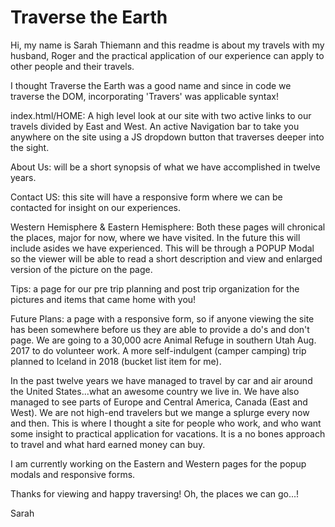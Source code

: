 # Traverse the Earth
Hi, my name is Sarah Thiemann and this readme is about my travels with my husband, Roger and  the practical application of our experience can apply to other people and their travels.

I thought Traverse the Earth was a good name and since in code we traverse the DOM, incorporating 'Travers' was applicable syntax!  

index.html/HOME: A high level look at our site with two active links to our travels divided by East and West. An active Navigation bar to take you anywhere on the site using a JS dropdown button that traverses deeper into the sight.  

About Us: will be a short synopsis of what we have accomplished in twelve years.

Contact US: this site will have a responsive form where we can be contacted for insight on our experiences.

Western Hemisphere & Eastern Hemisphere: Both these pages will chronical the places, major for now, where we have visited. In the future this will include asides we have experienced. This will be through a POPUP Modal so the viewer will be able to read a short description and view and enlarged version of the picture on the page.

Tips: a page for our pre trip planning and post trip organization for the pictures and items that came home with you!

Future Plans:  a page with a responsive form, so if anyone viewing the site has been somewhere before us they are able to provide a do's and don't page.  We are going to a 30,000 acre Animal Refuge in southern Utah Aug. 2017 to do volunteer work.
A more self-indulgent (camper camping) trip planned to Iceland in 2018 (bucket list item for me).

In the past twelve years we have managed to travel by car and air around the United States...what an awesome country we live in.  We have also managed to see parts of Europe and Central America, Canada (East and West).
We are not high-end travelers but we mange a splurge every now and then.  This is where I thought a site for people who work, and who want some insight to practical application for vacations.  It is a no bones approach to travel and what hard earned money can buy.

I am currently working on the Eastern and Western pages for the popup modals and responsive forms.

Thanks for viewing and happy traversing! Oh, the places we can go...!

Sarah
